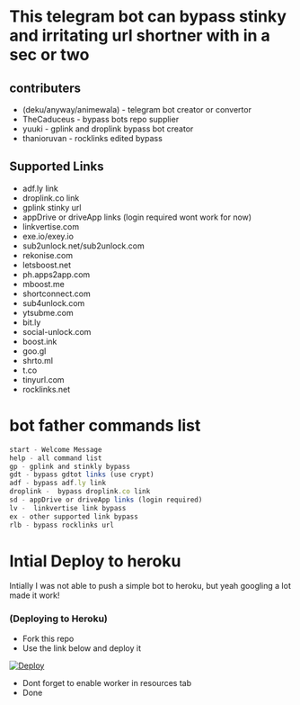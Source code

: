 # This telegram bot can bypass stinky and irritating url shortner with in a sec or two


## contributers
- (deku/anyway/animewala) - telegram bot creator or convertor
- TheCaduceus - bypass bots repo supplier
- yuuki - gplink and droplink bypass bot creator
- thanioruvan - rocklinks edited bypass

## Supported Links
- adf.ly link
- droplink.co link
- gplink stinky url
- appDrive or driveApp links (login required wont work for now)
- linkvertise.com
- exe.io/exey.io
- sub2unlock.net/sub2unlock.com
- rekonise.com
- letsboost.net
- ph.apps2app.com
- mboost.me
- shortconnect.com
- sub4unlock.com
- ytsubme.com
- bit.ly
- social-unlock.com
- boost.ink
- goo.gl
- shrto.ml
- t.co
- tinyurl.com
- rocklinks.net

# bot father commands list
```javascript
start - Welcome Message
help - all command list
gp - gplink and stinkly bypass
gdt - bypass gdtot links (use crypt)
adf - bypass adf.ly link
droplink -  bypass droplink.co link
sd - appDrive or driveApp links (login required)
lv -  linkvertise link bypass
ex - other supported link bypass
rlb - bypass rocklinks url
```

# Intial Deploy to heroku
Intially I was not able to push a simple bot to heroku, but yeah googling a lot made it work!


### (Deploying to Heroku)
- Fork this repo
- Use the link below and deploy it

[![Deploy](https://www.herokucdn.com/deploy/button.svg)](https://heroku.com/deploy)

- Dont forget to enable worker in resources tab
- Done

